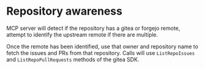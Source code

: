 # Repository awareness

MCP server will detect if the repository has a gitea or forgejo remote, attempt to identify the upstream remote if there are multiple. 

Once the remote has been identified, use that owner and repository name to fetch the issues and PRs from that repository.  Calls will use `ListRepoIssues` and `ListRepoPullRequests` methods of the gitea SDK.
